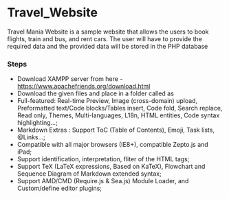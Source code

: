# Travel_Website
Travel Mania Website is a sample website that allows the users to book flights, train and bus, and rent cars. The user will have to provide the required data and the provided data will be stored in the PHP database

### Steps

- Download XAMPP server from here - https://www.apachefriends.org/download.html
- Download the given files and place in a folder called as
- Full-featured: Real-time Preview, Image (cross-domain) upload, Preformatted text/Code blocks/Tables insert, Code fold, Search replace, Read only, Themes, Multi-languages, L18n, HTML entities, Code syntax highlighting...;
- Markdown Extras : Support ToC (Table of Contents), Emoji, Task lists, @Links...;
- Compatible with all major browsers (IE8+), compatible Zepto.js and iPad;
- Support identification, interpretation, fliter of the HTML tags;
- Support TeX (LaTeX expressions, Based on KaTeX), Flowchart and Sequence Diagram of Markdown extended syntax;
- Support AMD/CMD (Require.js & Sea.js) Module Loader, and Custom/define editor plugins;
